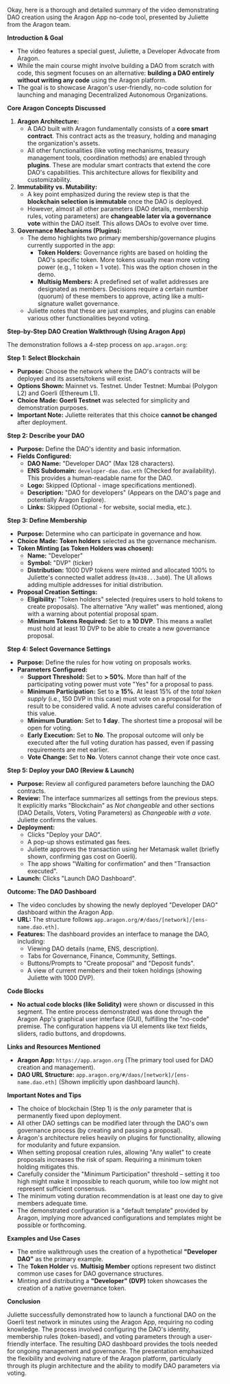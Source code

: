Okay, here is a thorough and detailed summary of the video demonstrating DAO creation using the Aragon App no-code tool, presented by Juliette from the Aragon team.

**Introduction & Goal**

*   The video features a special guest, Juliette, a Developer Advocate from Aragon.
*   While the main course might involve building a DAO from scratch with code, this segment focuses on an alternative: **building a DAO entirely without writing any code** using the Aragon platform.
*   The goal is to showcase Aragon's user-friendly, no-code solution for launching and managing Decentralized Autonomous Organizations.

**Core Aragon Concepts Discussed**

1.  **Aragon Architecture:**
    *   A DAO built with Aragon fundamentally consists of a **core smart contract**. This contract acts as the treasury, holding and managing the organization's assets.
    *   All other functionalities (like voting mechanisms, treasury management tools, coordination methods) are enabled through **plugins**. These are modular smart contracts that extend the core DAO's capabilities. This architecture allows for flexibility and customizability.
2.  **Immutability vs. Mutability:**
    *   A key point emphasized during the review step is that the **blockchain selection is immutable** once the DAO is deployed.
    *   However, almost all other parameters (DAO details, membership rules, voting parameters) are **changeable later via a governance vote** within the DAO itself. This allows DAOs to evolve over time.
3.  **Governance Mechanisms (Plugins):**
    *   The demo highlights two primary membership/governance plugins currently supported in the app:
        *   **Token Holders:** Governance rights are based on holding the DAO's specific token. More tokens usually mean more voting power (e.g., 1 token = 1 vote). This was the option chosen in the demo.
        *   **Multisig Members:** A predefined set of wallet addresses are designated as members. Decisions require a certain number (quorum) of these members to approve, acting like a multi-signature wallet governance.
    *   Juliette notes that these are just examples, and plugins can enable various other functionalities beyond voting.

**Step-by-Step DAO Creation Walkthrough (Using Aragon App)**

The demonstration follows a 4-step process on `app.aragon.org`:

**Step 1: Select Blockchain**

*   **Purpose:** Choose the network where the DAO's contracts will be deployed and its assets/tokens will exist.
*   **Options Shown:** Mainnet vs. Testnet. Under Testnet: Mumbai (Polygon L2) and Goerli (Ethereum L1).
*   **Choice Made:** **Goerli Testnet** was selected for simplicity and demonstration purposes.
*   **Important Note:** Juliette reiterates that this choice **cannot be changed** after deployment.

**Step 2: Describe your DAO**

*   **Purpose:** Define the DAO's identity and basic information.
*   **Fields Configured:**
    *   **DAO Name:** "Developer DAO" (Max 128 characters).
    *   **ENS Subdomain:** `developer-dao.dao.eth` (Checked for availability). This provides a human-readable name for the DAO.
    *   **Logo:** Skipped (Optional - image specifications mentioned).
    *   **Description:** "DAO for developers" (Appears on the DAO's page and potentially Aragon Explore).
    *   **Links:** Skipped (Optional - for website, social media, etc.).

**Step 3: Define Membership**

*   **Purpose:** Determine who can participate in governance and how.
*   **Choice Made:** **Token holders** selected as the governance mechanism.
*   **Token Minting (as Token Holders was chosen):**
    *   **Name:** "Developer"
    *   **Symbol:** "DVP" (ticker)
    *   **Distribution:** 1000 DVP tokens were minted and allocated 100% to Juliette's connected wallet address (`0x438...3ab0`). The UI allows adding multiple addresses for initial distribution.
*   **Proposal Creation Settings:**
    *   **Eligibility:** "Token holders" selected (requires users to hold tokens to create proposals). The alternative "Any wallet" was mentioned, along with a warning about potential proposal spam.
    *   **Minimum Tokens Required:** Set to **≥ 10 DVP**. This means a wallet must hold at least 10 DVP to be able to create a new governance proposal.

**Step 4: Select Governance Settings**

*   **Purpose:** Define the rules for how voting on proposals works.
*   **Parameters Configured:**
    *   **Support Threshold:** Set to **> 50%**. More than half of the participating voting power must vote "Yes" for a proposal to pass.
    *   **Minimum Participation:** Set to **≥ 15%**. At least 15% of the *total token supply* (i.e., 150 DVP in this case) must vote on a proposal for the result to be considered valid. A note advises careful consideration of this value.
    *   **Minimum Duration:** Set to **1 day**. The shortest time a proposal will be open for voting.
    *   **Early Execution:** Set to **No**. The proposal outcome will only be executed after the full voting duration has passed, even if passing requirements are met earlier.
    *   **Vote Change:** Set to **No**. Voters cannot change their vote once cast.

**Step 5: Deploy your DAO (Review & Launch)**

*   **Purpose:** Review all configured parameters before launching the DAO contracts.
*   **Review:** The interface summarizes all settings from the previous steps. It explicitly marks "Blockchain" as *Not changeable* and other sections (DAO Details, Voters, Voting Parameters) as *Changeable with a vote*. Juliette confirms the values.
*   **Deployment:**
    *   Clicks "Deploy your DAO".
    *   A pop-up shows estimated gas fees.
    *   Juliette approves the transaction using her Metamask wallet (briefly shown, confirming gas cost on Goerli).
    *   The app shows "Waiting for confirmation" and then "Transaction executed".
*   **Launch:** Clicks "Launch DAO Dashboard".

**Outcome: The DAO Dashboard**

*   The video concludes by showing the newly deployed "Developer DAO" dashboard within the Aragon App.
*   **URL:** The structure follows `app.aragon.org/#/daos/[network]/[ens-name.dao.eth]`.
*   **Features:** The dashboard provides an interface to manage the DAO, including:
    *   Viewing DAO details (name, ENS, description).
    *   Tabs for Governance, Finance, Community, Settings.
    *   Buttons/Prompts to "Create proposal" and "Deposit funds".
    *   A view of current members and their token holdings (showing Juliette with 1000 DVP).

**Code Blocks**

*   **No actual code blocks (like Solidity)** were shown or discussed in this segment. The entire process demonstrated was done through the Aragon App's graphical user interface (GUI), fulfilling the "no-code" premise. The configuration happens via UI elements like text fields, sliders, radio buttons, and dropdowns.

**Links and Resources Mentioned**

*   **Aragon App:** `https://app.aragon.org` (The primary tool used for DAO creation and management).
*   **DAO URL Structure:** `app.aragon.org/#/daos/[network]/[ens-name.dao.eth]` (Shown implicitly upon dashboard launch).

**Important Notes and Tips**

*   The choice of blockchain (Step 1) is the *only* parameter that is permanently fixed upon deployment.
*   All other DAO settings can be modified later through the DAO's own governance process (by creating and passing a proposal).
*   Aragon's architecture relies heavily on plugins for functionality, allowing for modularity and future expansion.
*   When setting proposal creation rules, allowing "Any wallet" to create proposals increases the risk of spam. Requiring a minimum token holding mitigates this.
*   Carefully consider the "Minimum Participation" threshold – setting it too high might make it impossible to reach quorum, while too low might not represent sufficient consensus.
*   The minimum voting duration recommendation is at least one day to give members adequate time.
*   The demonstrated configuration is a "default template" provided by Aragon, implying more advanced configurations and templates might be possible or forthcoming.

**Examples and Use Cases**

*   The entire walkthrough uses the creation of a hypothetical **"Developer DAO"** as the primary example.
*   The **Token Holder** vs. **Multisig Member** options represent two distinct common use cases for DAO governance structures.
*   Minting and distributing a **"Developer" (DVP)** token showcases the creation of a native governance token.

**Conclusion**

Juliette successfully demonstrated how to launch a functional DAO on the Goerli test network in minutes using the Aragon App, requiring no coding knowledge. The process involved configuring the DAO's identity, membership rules (token-based), and voting parameters through a user-friendly interface. The resulting DAO dashboard provides the tools needed for ongoing management and governance. The presentation emphasized the flexibility and evolving nature of the Aragon platform, particularly through its plugin architecture and the ability to modify DAO parameters via voting.